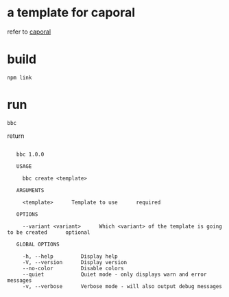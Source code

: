# a template for caporal 
refer to [caporal](https://www.npmjs.com/package/caporal)
# build
```
npm link
```
# run
```
bbc
```
return
```

   bbc 1.0.0

   USAGE

     bbc create <template>

   ARGUMENTS

     <template>      Template to use      required

   OPTIONS

     --variant <variant>      Which <variant> of the template is going to be created      optional

   GLOBAL OPTIONS

     -h, --help         Display help
     -V, --version      Display version
     --no-color         Disable colors
     --quiet            Quiet mode - only displays warn and error messages
     -v, --verbose      Verbose mode - will also output debug messages
```
